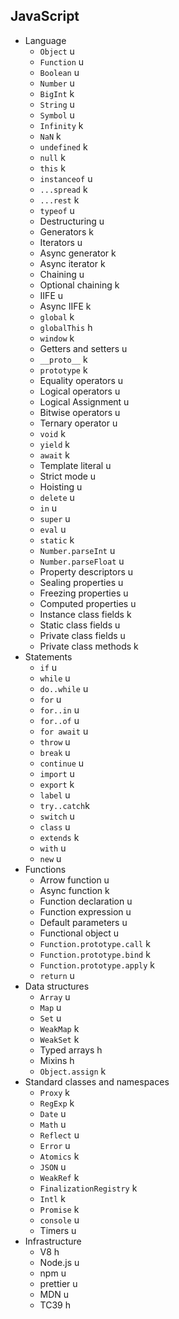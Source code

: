 ## JavaScript

- Language
  - `Object` u
  - `Function` u
  - `Boolean` u
  - `Number` u
  - `BigInt` k
  - `String` u
  - `Symbol` u
  - `Infinity` k
  - `NaN` k
  - `undefined` k
  - `null` k
  - `this` k
  - `instanceof` u
  - `...spread` k
  - `...rest` k
  - `typeof` u
  - Destructuring u
  - Generators k
  - Iterators u
  - Async generator k
  - Async iterator k
  - Chaining u
  - Optional chaining k
  - IIFE u
  - Async IIFE k
  - `global` k
  - `globalThis` h
  - `window` k
  - Getters and setters u
  - `__proto__` k
  - `prototype` k
  - Equality operators u
  - Logical operators u
  - Logical Assignment u
  - Bitwise operators u
  - Ternary operator u
  - `void` k
  - `yield` k
  - `await` k
  - Template literal u
  - Strict mode u
  - Hoisting u
  - `delete` u
  - `in` u
  - `super` u
  - `eval` u
  - `static` k
  - `Number.parseInt` u
  - `Number.parseFloat` u
  - Property descriptors u
  - Sealing properties u
  - Freezing properties u
  - Computed properties u
  - Instance class fields k
  - Static class fields u
  - Private class fields u
  - Private class methods k
- Statements
  - `if` u
  - `while` u
  - `do..while` u
  - `for` u
  - `for..in` u
  - `for..of` u
  - `for await` u
  - `throw` u
  - `break` u
  - `continue` u
  - `import` u
  - `export` k
  - `label` u
  - `try..catch`k
  - `switch` u
  - `class` u
  - `extends` k
  - `with` u
  - `new` u
- Functions
  - Arrow function u
  - Async function k
  - Function declaration u
  - Function expression u
  - Default parameters u
  - Functional object u
  - `Function.prototype.call` k
  - `Function.prototype.bind` k
  - `Function.prototype.apply` k
  - `return` u
- Data structures
  - `Array` u
  - `Map` u
  - `Set` u
  - `WeakMap` k
  - `WeakSet` k
  - Typed arrays h
  - Mixins h
  - `Object.assign` k
- Standard classes and namespaces
  - `Proxy` k
  - `RegExp` k
  - `Date` u
  - `Math` u
  - `Reflect` u
  - `Error` u
  - `Atomics` k
  - `JSON` u
  - `WeakRef` k
  - `FinalizationRegistry` k
  - `Intl` k
  - `Promise` k
  - `console` u
  - Timers u
- Infrastructure
  - V8 h
  - Node.js u
  - npm u
  - prettier u
  - MDN u
  - TC39 h
